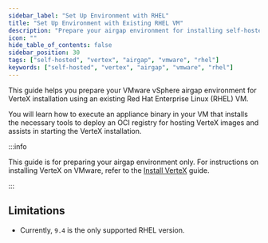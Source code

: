 ```yaml
---
sidebar_label: "Set Up Environment with RHEL"
title: "Set Up Environment with Existing RHEL VM"
description: "Prepare your airgap environment for installing self-hosted Palette VerteX using an existing RHEL VM."
icon: ""
hide_table_of_contents: false
sidebar_position: 30
tags: ["self-hosted", "vertex", "airgap", "vmware", "rhel"]
keywords: ["self-hosted", "vertex", "airgap", "vmware", "rhel"]
---
```


This guide helps you prepare your VMware vSphere airgap environment for VerteX installation using an existing Red Hat
Enterprise Linux (RHEL) VM.

You will learn how to execute an appliance binary in your VM that installs the necessary tools to deploy an OCI registry
for hosting VerteX images and assists in starting the VerteX installation.

:::info

This guide is for preparing your airgap environment only. For instructions on installing VerteX on VMware, refer to the
[Install VerteX](../../install/airgap.md) guide.

:::

## Limitations

- Currently, `9.4` is the only supported RHEL version.

<PartialsComponent
  category="self-hosted"
  name="setup-steps"
  edition="VerteX"
  requirementsURL="/self-hosted-setup/vertex/supported-environments/vmware/install#kubernetes-requirements"
/>
